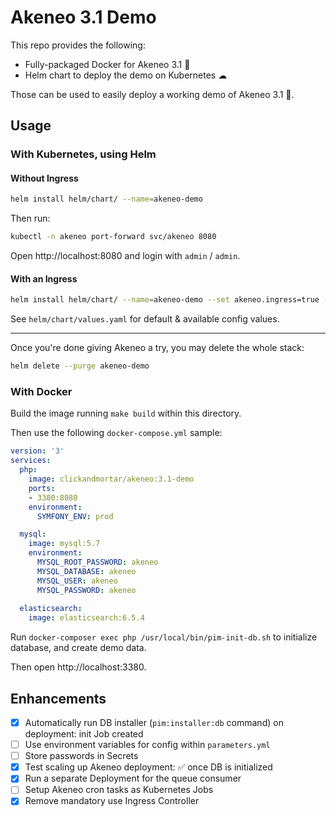 # Akeneo 3.1 Demo

This repo provides the following:

* Fully-packaged Docker for Akeneo 3.1 🐳
* Helm chart to deploy the demo on Kubernetes ☁

Those can be used to easily deploy a working demo of Akeneo 3.1 🚀.

## Usage

### With Kubernetes, using Helm

#### Without Ingress

```bash
helm install helm/chart/ --name=akeneo-demo
```

Then run:

```bash
kubectl -n akeneo port-forward svc/akeneo 8080
```

Open http://localhost:8080 and login with `admin` / `admin`.

#### With an Ingress

```bash
helm install helm/chart/ --name=akeneo-demo --set akeneo.ingress=true --set akeneo.hostname=my.host.name
```

See `helm/chart/values.yaml` for default & available config values.

---

Once you're done giving Akeneo a try, you may delete the whole stack:

```bash
helm delete --purge akeneo-demo
```

### With Docker

Build the image running `make build` within this directory.

Then use the following `docker-compose.yml` sample:

```yaml
version: '3'
services:
  php:
    image: clickandmortar/akeneo:3.1-demo
    ports:
    - 3380:8080
    environment:
      SYMFONY_ENV: prod

  mysql:
    image: mysql:5.7
    environment:
      MYSQL_ROOT_PASSWORD: akeneo
      MYSQL_DATABASE: akeneo
      MYSQL_USER: akeneo
      MYSQL_PASSWORD: akeneo
  
  elasticsearch:
    image: elasticsearch:6.5.4
```

Run `docker-composer exec php /usr/local/bin/pim-init-db.sh` to initialize database, and create demo data.

Then open http://localhost:3380.

## Enhancements

- [x] Automatically run DB installer (`pim:installer:db` command) on deployment: init Job created
- [ ] Use environment variables for config within `parameters.yml`
- [ ] Store passwords in Secrets
- [x] Test scaling up Akeneo deployment: ✅ once DB is initialized
- [x] Run a separate Deployment for the queue consumer
- [ ] Setup Akeneo cron tasks as Kubernetes Jobs
- [x] Remove mandatory use Ingress Controller
